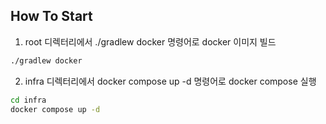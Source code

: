 ## How To Start

1. root 디렉터리에서 ./gradlew docker 명령어로 docker 이미지 빌드

```bash
./gradlew docker
```

2. infra 디렉터리에서 docker compose up -d 명령어로 docker compose 실행

```bash
cd infra
docker compose up -d 
```
